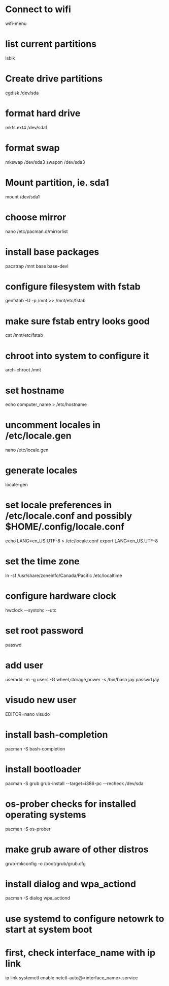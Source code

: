 # Connect to wifi
wifi-menu

# list current partitions
lsblk

# Create drive partitions
cgdisk /dev/sda 

# format hard drive
mkfs.ext4 /dev/sda1

# format swap
mkswap /dev/sda3
swapon /dev/sda3

# Mount partition, ie. sda1
mount /dev/sda1

# choose mirror
nano /etc/pacman.d/mirrorlist

# install base packages
pacstrap /mnt base base-devl

# configure filesystem with fstab
genfstab -U -p /mnt >> /mnt/etc/fstab

# make sure fstab entry looks good
cat /mnt/etc/fstab

# chroot into system to configure it
arch-chroot /mnt

# set hostname
echo computer_name > /etc/hostname

# uncomment locales in /etc/locale.gen
nano /etc/locale.gen 

# generate locales
locale-gen

# set locale preferences in /etc/locale.conf and possibly $HOME/.config/locale.conf
echo LANG=en_US.UTF-8 > /etc/locale.conf
export LANG=en_US.UTF-8

# set the time zone
ln -sf /usr/share/zoneinfo/Canada/Pacific /etc/localtime

# configure hardware clock
hwclock --systohc --utc

# set root password
passwd

# add user
useradd -m -g users -G wheel,storage,power -s /bin/bash jay
passwd jay

# visudo new user
EDITOR=nano visudo

# install bash-completion
pacman -S bash-completion

# install bootloader
pacman -S grub
grub-install --target=i386-pc --recheck /dev/sda

# os-prober checks for installed operating systems
pacman -S os-prober

# make grub aware of other distros
grub-mkconfig -o /boot/grub/grub.cfg

# install dialog and wpa_actiond
pacman -S dialog wpa_actiond

# use systemd to configure netowrk to start at system boot
# first, check interface_name with ip link
ip link 
systemctl enable netctl-auto@<interface_name>.service 
